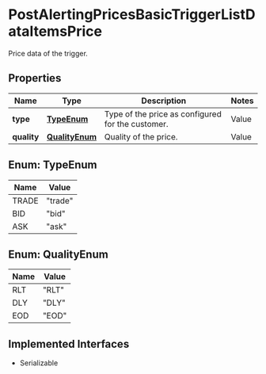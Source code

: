 

# PostAlertingPricesBasicTriggerListDataItemsPrice

Price data of the trigger.

## Properties

Name | Type | Description | Notes
------------ | ------------- | ------------- | -------------
**type** | [**TypeEnum**](#TypeEnum) | Type of the price as configured for the customer. | Value | Description | | --- | --- | | trade | Trade price (ordinary, auction, pre or post-trading). | | bid | Bid price. | | ask | Ask price. |   |  [optional]
**quality** | [**QualityEnum**](#QualityEnum) | Quality of the price. | Value | Description | | --- | --- | | RLT | Real-time: intraday prices with minimal technical processing delays. | | DLY | Delayed: intraday prices with an exchange-imposed delay of usually 15 to 30 minutes. | | EOD | End-of-day: prices updated once per day after the close of trading, possibly with an exchange-imposed delay of several hours or days. |   |  [optional]



## Enum: TypeEnum

Name | Value
---- | -----
TRADE | &quot;trade&quot;
BID | &quot;bid&quot;
ASK | &quot;ask&quot;



## Enum: QualityEnum

Name | Value
---- | -----
RLT | &quot;RLT&quot;
DLY | &quot;DLY&quot;
EOD | &quot;EOD&quot;


## Implemented Interfaces

* Serializable


